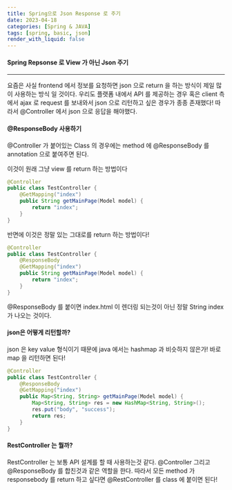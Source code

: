 ```yaml
---
title: Spring으로 Json Response 로 주기
date: 2023-04-18
categories: [Spring & JAVA]
tags: [spring, basic, json]
render_with_liquid: false
---
```

#### Spring Repsonse 로 View 가 아닌 Json 주기
---
요즘은 사실 frontend 에서 정보를 요청하면 json 으로 return 을 하는 방식이 제일 많이 사용하는 방식 일 것이다.
우리도 플랫폼 내에서 API 를 제공하는 경우 혹은 client 측에서 ajax 로 request 를 보내와서 json 으로 리턴하고 싶은 경우가 종종 존재했다!
따라서 @Controller 에서 json 으로 응답을 해야했다.

#### @ResponseBody 사용하기
@Controller 가 붙어있는 Class 의 경우에는 method 에 @ResponseBody 를 annotation 으로 붙여주면 된다.

이것이 원래 그냥 view 를 return 하는 방법이다

```java
@Controller
public class TestController {
    @GetMapping("index")
    public String getMainPage(Model model) {
        return "index";
    }
}
```

반면에 이것은 정말 있는 그대로를 return 하는 방법이다!

```java
@Controller
public class TestController {
    @ResponseBody
    @GetMapping("index")
    public String getMainPage(Model model) {
        return "index";
    }
}
```

@ResponseBody 를 붙이면 index.html 이 렌더링 되는것이 아닌 정말 String index 가 나오는 것이다.

#### json은 어떻게 리턴할까?
json 은 key value 형식이기 때문에 java 에서는 hashmap 과 비슷하지 않은가! 바로 map 을 리턴하면 된다!

```java
@Controller
public class TestController {
    @ResponseBody
    @GetMapping("index")
    public Map<String, String> getMainPage(Model model) {
        Map<String, String> res = new HashMap<String, String>();
        res.put("body", "success");
        return res;
    }
}
```

#### RestController 는 뭘까?
RestController 는 보통 API 설계를 할 때 사용하는것 같다. @Controller 그리고 @ResponseBody 를 합친것과 같은 역할을 한다.
따라서 모든 method 가 responsebody 를 return 하고 싶다면 @RestController 를 class 에 붙이면 된다!

